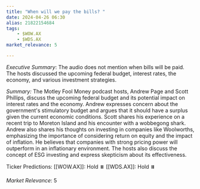 ```yaml
---
title: "When will we pay the bills? "
date: 2024-04-26 06:30
alias: 21822154684
tags:
    - $WOW.AX
    - $WDS.AX
market_relevance: 5

---
```

*Executive Summary*: The audio does not mention when bills will be paid. The hosts discussed the upcoming federal budget, interest rates, the economy, and various investment strategies.


*Summary:*
The Motley Fool Money podcast hosts, Andrew Page and Scott Phillips, discuss the upcoming federal budget and its potential impact on interest rates and the economy. Andrew expresses concern about the government's stimulatory budget and argues that it should have a surplus given the current economic conditions. Scott shares his experience on a recent trip to Moreton Island and his encounter with a wobbegong shark. Andrew also shares his thoughts on investing in companies like Woolworths, emphasizing the importance of considering return on equity and the impact of inflation. He believes that companies with strong pricing power will outperform in an inflationary environment. The hosts also discuss the concept of ESG investing and express skepticism about its effectiveness.

Ticker Predictions:
[[WOW.AX]]: Hold ⏸️
[[WDS.AX]]: Hold ⏸️


*Market Relevance*: 5
  